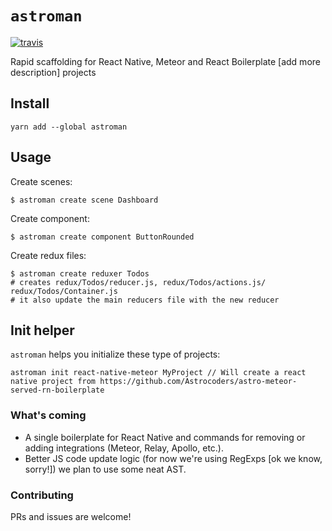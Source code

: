 # `astroman`
[![travis](https://travis-ci.org/Astrocoders/astroman.svg?branch=develop)](https://travis-ci.org/Astrocoders/astroman)

Rapid scaffolding for React Native, Meteor and React Boilerplate [add more description] projects

## Install
```
yarn add --global astroman
```

## Usage
Create scenes:
```
$ astroman create scene Dashboard
```
Create component:
```
$ astroman create component ButtonRounded
```
Create redux files:
```
$ astroman create reduxer Todos
# creates redux/Todos/reducer.js, redux/Todos/actions.js/ redux/Todos/Container.js
# it also update the main reducers file with the new reducer
```

## Init helper
`astroman` helps you initialize these type of projects:
```
astroman init react-native-meteor MyProject // Will create a react native project from https://github.com/Astrocoders/astro-meteor-served-rn-boilerplate
```

### What's coming
- A single boilerplate for React Native and commands for removing or adding integrations (Meteor, Relay, Apollo, etc.).
- Better JS code update logic (for now we're using RegExps [ok we know, sorry!]) we plan to use some neat AST.

### Contributing
PRs and issues are welcome!
